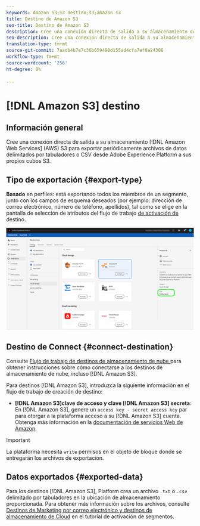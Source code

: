 ```yaml
---
keywords: Amazon S3;S3 destino;s3;amazon s3
title: Destino de Amazon S3
seo-title: Destino de Amazon S3
description: Cree una conexión directa de salida a su almacenamiento de Amazon Web Services (AWS) S3 para exportar periódicamente archivos de datos delimitados por tabuladores o CSV desde Adobe Experience Platform a sus propios cubos S3.
seo-description: Cree una conexión directa de salida a su almacenamiento de Amazon Web Services (AWS) S3 para exportar periódicamente archivos de datos delimitados por tabuladores o CSV desde Adobe Experience Platform a sus propios cubos S3.
translation-type: tm+mt
source-git-commit: 7aadb4b7e7c36b659490d155ad4cfa7ef0a24306
workflow-type: tm+mt
source-wordcount: '256'
ht-degree: 0%

---
```



# [!DNL Amazon S3] destino

## Información general

Cree una conexión directa de salida a su almacenamiento [!DNL Amazon Web Services] (AWS) S3 para exportar periódicamente archivos de datos delimitados por tabuladores o CSV desde Adobe Experience Platform a sus propios cubos S3.

## Tipo de exportación {#export-type}

**Basado**  en perfiles: está exportando todos los miembros de un segmento, junto con los campos de esquema deseados (por ejemplo: dirección de correo electrónico, número de teléfono, apellidos), tal como se elige en la pantalla de selección de atributos del flujo de trabajo [ de activación de ](../../ui/activate-destinations.md#select-attributes)destino.

![Tipo de exportación basado en perfil Amazon S3](../../assets/catalog/cloud-storage/amazon-s3/catalog.png)

## Destino de Connect {#connect-destination}

Consulte [Flujo de trabajo de destinos de almacenamiento de nube ](./workflow.md) para obtener instrucciones sobre cómo conectarse a los destinos de almacenamiento de nube, incluso [!DNL Amazon S3].

Para destinos [!DNL Amazon S3], introduzca la siguiente información en el flujo de trabajo de creación de destino:

* **[!DNL Amazon S3]clave de acceso y clave  [!DNL Amazon S3] secreta**: En  [!DNL Amazon S3], genere un  `access key - secret access key` par para otorgar a la plataforma acceso a su  [!DNL Amazon S3] cuenta. Obtenga más información en la [documentación de servicios Web de Amazon](https://docs.aws.amazon.com/IAM/latest/UserGuide/id_credentials_access-keys.html).

>[!IMPORTANT]
>
>La plataforma necesita `write` permisos en el objeto de bloque donde se entregarán los archivos de exportación.

## Datos exportados {#exported-data}

Para los destinos [!DNL Amazon S3], Platform crea un archivo `.txt` o `.csv` delimitado por tabuladores en la ubicación de almacenamiento proporcionada. Para obtener más información sobre los archivos, consulte [Destinos de Marketing por correo electrónico y destinos de almacenamiento de Cloud](../../ui/activate-destinations.md#esp-and-cloud-storage) en el tutorial de activación de segmentos.
